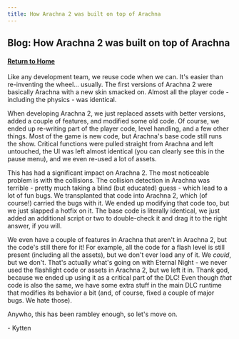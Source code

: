 ```yaml
---
title: How Arachna 2 was built on top of Arachna
---
```


## Blog: How Arachna 2 was built on top of Arachna

#### [Return to Home](https://psychon-dev-studios.github.io/software/)

Like any development team, we reuse code when we can. It's easier than re-inventing the wheel... usually. The first versions of Arachna 2 were basically Arachna with a new skin smacked on. Almost all the player code - including the physics - was identical.

When developing Arachna 2, we just replaced assets with better versions, added a couple of features, and modified some old code. Of course, we ended up re-writing part of the player code, level handling, and a few other things. Most of the game is new code, but Arachna's base code still runs the show. Critical functions were pulled straight from Arachna and left untouched, the UI was left almost identical (you can clearly see this in the pause menu), and we even re-used a lot of assets.

This has had a significant impact on Arachna 2. The most noticeable problem is with the collisions. The collision detection in Arachna was terrible - pretty much taking a blind (but educated) guess - which lead to a lot of fun bugs. We transplanted that code into Arachna 2, which (of course!) carried the bugs with it. We ended up modifying that code too, but we just slapped a hotfix on it. The base code is literally identical, we just added an additional script or two to double-check it and drag it to the right answer, if you will. 

We even have a couple of features in Arachna that aren't in Arachna 2, but the code's still there for it! For example, all the code for a flash level is still present (including all the assets), but we don't ever load any of it. We *could*, but we don't. That's actually what's going on with Eternal Night - we never used the flashlight code or assets in Arachna 2, but we left it in. Thank god, because we ended up using it as a critical part of the DLC! Even though *that* code is also the same, we have some extra stuff in the main DLC runtime that modifies its behavior a bit (and, of course, fixed a couple of major bugs. We hate those).

Anywho, this has been rambley enough, so let's move on.

\- Kytten